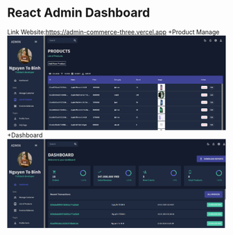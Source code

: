 # React Admin Dashboard

Link Website:https://admin-commerce-three.vercel.app
+Product Manage
![Alt text](image-1.png)
+Dashboard
![Alt text](image-2.png)
